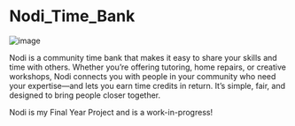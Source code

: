 # Nodi_Time_Bank
![image](https://github.com/user-attachments/assets/cab15be6-53b9-42b0-a1c3-05a7929f435f)

Nodi is a community time bank that makes it easy to share your skills and time with others. Whether you’re offering tutoring, home repairs, or creative workshops, Nodi connects you with people in your community who need your expertise—and lets you earn time credits in return. It’s simple, fair, and designed to bring people closer together.

Nodi is my Final Year Project and is a work-in-progress!

